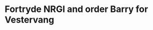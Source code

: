 # Fortryde NRGI and order Barry for Vestervang
<!-- #daily/2021/12/30 -->

<!-- {BearID:0218B865-0523-44A3-83E0-7080F4D42551-63716-00000441F28B81A3} -->
